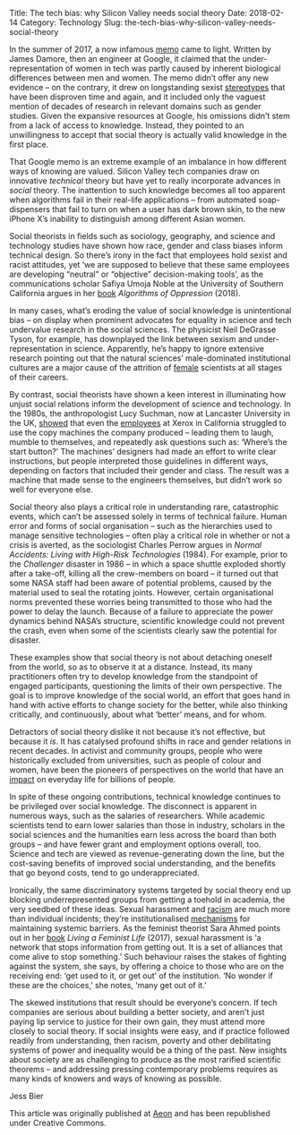 Title: The tech bias: why Silicon Valley needs social theory
Date: 2018-02-14
Category: Technology
Slug: the-tech-bias-why-silicon-valley-needs-social-theory

<p>In the summer of 2017, a now infamous <a href="https://www.documentcloud.org/documents/3914586-Googles-Ideological-Echo-Chamber.html" target="_blank">memo</a> came to light. Written by James Damore, then an engineer at Google, it claimed that the under-representation of women in tech was partly caused by inherent biological differences between men and women. The memo didn’t offer any new evidence – on the contrary, it drew on longstanding sexist <a href="https://aeon.co/ideas/men-want-beauty-women-want-wealth-and-other-unscientific-tosh" target="_blank">stereotypes</a> that have been disproven time and again, and it included only the vaguest mention of decades of research in relevant domains such as gender studies. Given the expansive resources at Google, his omissions didn’t stem from a lack of access to knowledge. Instead, they pointed to an unwillingness to accept that social theory is actually valid knowledge in the first place.</p><p>That Google memo is an extreme example of an imbalance in how different ways of knowing are valued. Silicon Valley tech companies draw on innovative <em>technical</em> theory but have yet to really incorporate advances in <em>social</em> theory. The inattention to such knowledge becomes all too apparent when algorithms fail in their real-life applications – from automated soap-dispensers that fail to turn on when a user has dark brown skin, to the new iPhone X’s inability to distinguish among different Asian women.</p><p>Social theorists in fields such as sociology, geography, and science and technology studies have shown how race, gender and class biases inform technical design. So there’s irony in the fact that employees hold sexist and racist attitudes, yet ‘we are supposed to believe that these same employees are developing “neutral” or “objective” decision-making tools’, as the communications scholar Safiya Umoja Noble at the University of Southern California argues in her <a href="https://nyupress.org/books/9781479837243/" target="_blank">book</a> <em>Algorithms of Oppression</em> (2018).</p><p>In many cases, what’s eroding the value of social knowledge is unintentional bias – on display when prominent advocates for equality in science and tech undervalue research in the social sciences. The physicist Neil DeGrasse Tyson, for example, has downplayed the link between sexism and under-representation in science. Apparently, he’s happy to ignore extensive research pointing out that the natural sciences’ male-dominated institutional cultures are a major cause of the attrition of <a href="https://aeon.co/essays/why-is-scientific-sexism-so-intractably-resistant-to-reform" target="_blank">female</a> scientists at all stages of their careers.</p><p>By contrast, social theorists have shown a keen interest in illuminating how unjust social relations inform the development of science and technology. In the 1980s, the anthropologist Lucy Suchman, now at Lancaster University in the UK, <a href="http://bitsavers.trailing-edge.com/pdf/xerox/parc/techReports/ISL-6_Plans_and_Situated_Actions.pdf" target="_blank">showed</a> that even the <a href="https://www.youtube.com/watch?v=cNJWafS-BA4" target="_blank">employees</a> at Xerox in California struggled to use the copy machines the company produced – leading them to laugh, mumble to themselves, and repeatedly ask questions such as: ‘Where’s the start button?’ The machines’ designers had made an effort to write clear instructions, but people interpreted those guidelines in different ways, depending on factors that included their gender and class. The result was a machine that made sense to the engineers themselves, but didn’t work so well for everyone else.</p><p>Social theory also plays a critical role in understanding rare, catastrophic events, which can’t be assessed solely in terms of technical failure. Human error and forms of social organisation – such as the hierarchies used to manage sensitive technologies – often play a critical role in whether or not a crisis is averted, as the sociologist Charles Perrow argues in <em>Normal Accidents: Living with High-Risk Technologies</em> (1984). For example, prior to the <em>Challenger</em> disaster in 1986 – in which a space shuttle exploded shortly after a take-off, killing all the crew-members on board – it turned out that some NASA staff had been aware of potential problems, caused by the material used to seal the rotating joints. However, certain organisational norms prevented these worries being transmitted to those who had the power to delay the launch. Because of a failure to appreciate the power dynamics behind NASA’s structure, scientific knowledge could not prevent the crash, even when some of the scientists clearly saw the potential for disaster.</p><p><span class="ld-dropcap">T</span>hese examples show that social theory is not about detaching oneself from the world, so as to observe it at a distance. Instead, its many practitioners often try to develop knowledge from the standpoint of engaged participants, questioning the limits of their own perspective. The goal is to improve knowledge of the social world, an effort that goes hand in hand with active efforts to change society for the better, while also thinking critically, and continuously, about what ‘better’ means, and for whom.</p><p>Detractors of social theory dislike it not because it’s not effective, but because it <em>is</em>. It has catalysed profound shifts in race and gender relations in recent decades. In activist and community groups, people who were historically excluded from universities, such as people of colour and women, have been the pioneers of perspectives on the world that have an <a href="https://www.academia.edu/4649420/Gentrification_research_new_directions_and_critical_scholarship" target="_blank">impact</a> on everyday life for billions of people.</p><p>In spite of these ongoing contributions, technical knowledge continues to be privileged over social knowledge. The disconnect is apparent in numerous ways, such as the salaries of researchers. While academic scientists tend to earn lower salaries than those in industry, scholars in the social sciences and the humanities earn less across the board than both groups – and have fewer grant and employment options overall, too. Science and tech are viewed as revenue-generating down the line, but the cost-saving benefits of improved social understanding, and the benefits that go beyond costs, tend to go underappreciated.</p><p>Ironically, the same discriminatory systems targeted by social theory end up blocking underrepresented groups from getting a toehold in academia, the very seedbed of these ideas. Sexual harassment and <a href="https://aeon.co/ideas/one-extraordinary-scientist-and-the-story-of-space" target="_blank">racism</a> are much more than individual incidents; they’re institutionalised <a href="https://aeon.co/ideas/science-needs-more-ordinary-non-white-non-male-scientists" target="_blank">mechanisms</a> for maintaining  systemic barriers. As the feminist theorist Sara Ahmed points out in her <a href="https://www.dukeupress.edu/living-a-feminist-life" target="_blank">book</a> <em>Living a Feminist Life</em> (2017), sexual harassment is ‘a network that stops information from getting out. It is a set of alliances that come alive to stop something.’ Such behaviour raises the stakes of fighting against the system, she says, by offering a choice to those who are on the receiving end: ‘get used to it, or get out’ of the institution. ‘No wonder if these are the choices,’ she notes, ‘many get out of it.’</p><p>The skewed institutions that result should be everyone’s concern. If tech companies are serious about building a better society, and aren’t just paying lip service to justice for their own gain, they must attend more closely to social theory. If social insights were easy, and if practice followed readily from understanding, then racism, poverty and other debilitating systems of power and inequality would be a thing of the past. New insights about society are as challenging to produce as the most rarified scientific theorems – and addressing pressing contemporary problems requires as many kinds of knowers and ways of knowing as possible.<img src='https://metrics.aeon.co/count/6f199ba8-3d1a-416b-b24b-771350f274bb.gif' alt='Aeon counter – do not remove' width='1' height='1' /></p><p>Jess Bier</p><p>This article was originally published at <a href='https://aeon.co?utm_campaign=republished-article' target='_blank'>Aeon</a> and has been republished under Creative Commons.</p>